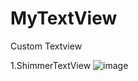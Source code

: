 # MyTextView
Custom Textview

1.ShimmerTextView
![image]( https://github.com/VeiZhang/MyTextView/blob/master/ShimmerTextView/src/main/assets/shimmer.gif)

